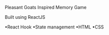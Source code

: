 Pleasant Goats Inspired Memory Game 

Built using ReactJS

  •React Hook
  •State management
  •HTML
  •CSS

